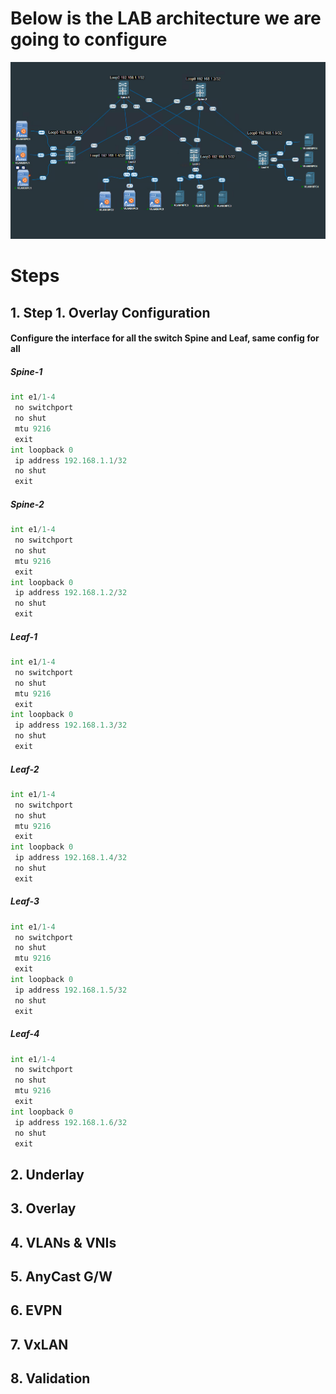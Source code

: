 # Below is the LAB architecture we are going to configure
![](https://github.com/suresh950/DC-Network/blob/main/VXLAN-Config/VXLAN-Lab-2/Image/2025-10-26_11h00_55.png "LAB")

# Steps
## 1. Step 1. Overlay Configuration

#### Configure the interface for all the switch Spine and Leaf, same config for all
##### Spine-1
```python
int e1/1-4
 no switchport 
 no shut 
 mtu 9216
 exit
int loopback 0
 ip address 192.168.1.1/32
 no shut
 exit
```
##### Spine-2
```python
int e1/1-4
 no switchport 
 no shut 
 mtu 9216
 exit
int loopback 0
 ip address 192.168.1.2/32
 no shut
 exit
```
##### Leaf-1
```python
int e1/1-4
 no switchport 
 no shut 
 mtu 9216
 exit
int loopback 0
 ip address 192.168.1.3/32
 no shut
 exit
```
##### Leaf-2
```python
int e1/1-4
 no switchport 
 no shut 
 mtu 9216
 exit
int loopback 0
 ip address 192.168.1.4/32
 no shut
 exit
```
##### Leaf-3
```python
int e1/1-4
 no switchport 
 no shut 
 mtu 9216
 exit
int loopback 0
 ip address 192.168.1.5/32
 no shut
 exit
```
##### Leaf-4
```python
int e1/1-4
 no switchport 
 no shut 
 mtu 9216
 exit
int loopback 0
 ip address 192.168.1.6/32
 no shut
 exit
```
## 2. Underlay
## 3. Overlay
## 4. VLANs & VNIs
## 5. AnyCast G/W
## 6. EVPN
## 7. VxLAN
## 8. Validation
